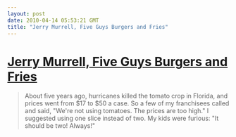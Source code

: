 ```yaml
---
layout: post
date: 2010-04-14 05:53:21 GMT
title: "Jerry Murrell, Five Guys Burgers and Fries"
---
```

# [Jerry Murrell, Five Guys Burgers and Fries](http://www.inc.com/magazine/20100401/jerry-murrell-five-guys-burgers-and-fries_Printer_Friendly.html)

> About five years ago, hurricanes killed the tomato crop in Florida, and prices went from $17 to $50 a case. So a few of my franchisees called and said, "We're not using tomatoes. The prices are too high." I suggested using one slice instead of two. My kids were furious: "It should be two! Always!" 